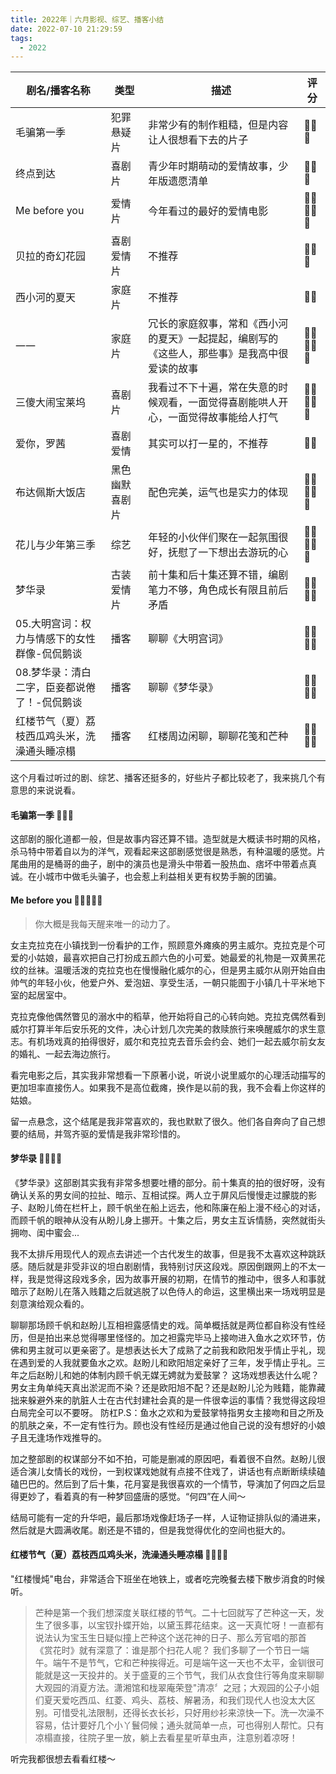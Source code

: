 ```yaml
---
title: 2022年｜六月影视、综艺、播客小结
date: 2022-07-10 21:29:59
tags:
  - 2022
---
```


| 剧名/播客名称 |类型 |描述  |评分  |
| --- | --- | --- | --- |
| 毛骗第一季 | 犯罪悬疑片 | 非常少有的制作粗糙，但是内容让人很想看下去的片子 | 🌟🌟🌟 |
| 终点到达 | 喜剧片 | 青少年时期萌动的爱情故事，少年版遗愿清单 | 🌟🌟🌟 |
| Me before you | 爱情片 | 今年看过的最好的爱情电影 | 🌟🌟🌟🌟🌟 |
| 贝拉的奇幻花园 | 喜剧爱情片  | 不推荐 | 🌟🌟🌟 |
| 西小河的夏天 | 家庭片 | 不推荐 | 🌟🌟 |
| 一一 | 家庭片 | 冗长的家庭叙事，常和《西小河的夏天》一起提起，编剧写的《这些人，那些事》是我高中很爱读的故事 | 🌟🌟🌟🌟🌟 |
| 三傻大闹宝莱坞 | 喜剧片 | 我看过不下十遍，常在失意的时候观看，一面觉得喜剧能哄人开心，一面觉得故事能给人打气 | 🌟🌟🌟🌟🌟 |
| 爱你，罗茜 | 喜剧爱情 | 其实可以打一星的，不推荐 | 🌟🌟 |
| 布达佩斯大饭店 | 黑色幽默喜剧片 | 配色完美，运气也是实力的体现 | 🌟🌟🌟🌟🌟 |
| 花儿与少年第三季 | 综艺 | 年轻的小伙伴们聚在一起氛围很好，抚慰了一下想出去游玩的心 | 🌟🌟🌟🌟🌟 |
| 梦华录 | 古装爱情片 | 前十集和后十集还算不错，编剧笔力不够，角色成长有限且前后矛盾 | 🌟🌟🌟🌟 |
| 05.大明宫词：权力与情感下的女性群像-侃侃鹅谈 | 播客 | 聊聊《大明宫词》 | 🌟🌟🌟🌟 |
| 08.梦华录：清白二字，臣妾都说倦了！-侃侃鹅谈 | 播客 | 聊聊《梦华录》 | 🌟🌟🌟🌟 |
| 红楼节气（夏）荔枝西瓜鸡头米，洗澡通头睡凉榻 | 播客 | 红楼周边闲聊，聊聊花笺和芒种 | 🌟🌟🌟🌟 |

这个月看过听过的剧、综艺、播客还挺多的，好些片子都比较老了，我来挑几个有意思的来说说看。

#### 毛骗第一季 🌟🌟🌟
这部剧的服化道都一般，但是故事内容还算不错。造型就是大概读书时期的风格，杀马特中带着自以为的洋气，观看起来这部剧感觉很是熟悉，有种温暖的感觉。片尾曲用的是桶哥的曲子，剧中的演员也是滑头中带着一股热血、痞坏中带着点真诚。在小城市中做毛头骗子，也会惹上利益相关更有权势手腕的团骗。

#### Me before you 🌟🌟🌟🌟🌟
> 你大概是我每天醒来唯一的动力了。

女主克拉克在小镇找到一份看护的工作，照顾意外瘫痪的男主威尔。克拉克是个可爱的小姑娘，最喜欢把自己打扮成五颜六色的小可爱。她最爱的礼物是一双黄黑花纹的丝袜。温暖活泼的克拉克也在慢慢融化威尔的心，但是男主威尔从刚开始自由帅气的年轻小伙，他爱户外、爱泡妞、享受生活，一朝只能囿于小镇几十平米地下室的起居室中。

克拉克像他偶然瞥见的溺水中的稻草，他开始将自己的心转向她。克拉克偶然看到威尔打算半年后安乐死的文件，决心计划几次完美的救赎旅行来唤醒威尔的求生意志。有机场戏真的拍得很好，威尔和克拉克去音乐会约会、她们一起去威尔前女友的婚礼、一起去海边旅行。

看完电影之后，其实我非常想看一下原著小说，听说小说里威尔的心理活动描写的更加坦率直接伤人。如果我不是高位截瘫，换作是以前的我，我不会看上你这样的姑娘。

留一点悬念，这个结尾是我非常喜欢的，我也默默了很久。他们各自奔向了自己想要的结局，并驾齐驱的爱情是我非常珍惜的。

#### 梦华录 🌟🌟🌟🌟
《梦华录》这部剧其实我有非常多想要吐槽的部分。前十集真的拍的很好呀，没有确认关系的男女间的拉扯、暗示、互相试探。两人立于屏风后慢慢走过朦胧的影子、赵盼儿倚在栏杆上，顾千帆坐在船上远去，他和陈廉在船上漫不经心的对话，而顾千帆的眼神从没有从盼儿身上挪开。十集之后，男女主互诉情肠，突然就街头拥吻、闺中蜜会...

我不太排斥用现代人的观点去讲述一个古代发生的故事，但是我不太喜欢这种跳跃感。随后就是非受非议的坦白剧剧情，我特别讨厌这段戏。原因倒跟网上的不太一样，我是觉得这段戏多余，因为故事开展的初期，在情节的推动中，很多人和事就暗示了赵盼儿在落入贱籍之后就逃脱了以色侍人的命运，这里横出来一场戏明显是刻意演给观众看的。

聊聊那场顾千帆和赵盼儿互相袒露感情史的戏。简单概括就是两位都自称没有性经历，但是拍出来总觉得哪里怪怪的。加之袒露完毕马上接吻进入鱼水之欢环节，仿佛和男主就可以更亲密了。是想表达长大了成熟了之前我和欧阳发乎情止乎礼，现在遇到爱的人我就要鱼水之欢。赵盼儿和欧阳旭定亲好了三年，发乎情止乎礼。三年之后赵盼儿和她的体制内顾千帆无媒无娉就为爱鼓掌？
这场戏想表达什么呢？男女主角单纯天真出淤泥而不染？还是欧阳旭不配？还是赵盼儿沦为贱籍，能靠藏拙来躲避外来的肮脏人士在古代封建社会真的是一件很幸运的事情？我觉得这段坦白局完全可以不要呀。
防杠P.S：鱼水之欢和为爱鼓掌特指男女主接吻和目之所及的肌肤之亲，不一定有性行为。顾也没有性经历是通过他自己说的没有想好的小娘子且无逢场作戏推导的。

加之整部剧的权谋部分不如不拍，可能是删减的原因吧，看着很不自然。赵盼儿很适合演儿女情长的戏份，一到权谋戏她就有点接不住戏了，讲话也有点断断续续磕磕巴巴的。然后到了后十集，花月宴是我很喜欢的一个情节，导演加了何四之后显得更妙了，看着真的有一种梦回盛唐的感觉。“何四”在人间～

结局可能有一定的升华吧，最后那场戏像赶场子一样，人证物证排队似的涌进来，然后就是大圆满收尾。剧还是不错的，但是我觉得优化的空间也挺大的。

#### 红楼节气（夏）荔枝西瓜鸡头米，洗澡通头睡凉榻 🌟🌟🌟🌟
"红楼慢炖"电台，非常适合下班坐在地铁上，或者吃完晚餐去楼下散步消食的时候听。

> 芒种是第一个我们想深度关联红楼的节气。二十七回就写了芒种这一天，发生了很多事，以宝钗扑蝶开始，以黛玉葬花结束。这一天真忙呀！一直都有说法认为宝玉生日疑似撞上芒种这个送花神的日子、那么芳官唱的那首 《赏花时》就有深意了：谁是那个扫花人呢？
我们多聊了一个节日一端午。端午不是节气，它和芒种挨得近。可是端午这一天也不太平，金钏很可能就是这一天投井的。关于盛夏的三个节气，我们从衣食住行等角度来聊聊大观园的消夏方法。潇湘馆和栊翠庵荣登"清凉〞之冠；大观园的公子小姐们夏天爱吃西瓜、红菱、鸡头、荔枝、解暑汤，和我们现代人也没太大区别。可惜受礼法限制，还得长衣长衫，只好用纱衫来涼快一下。洗一次澡不容易，估计要好几个小丫鬟伺候；通头就简单一点，可也得别人帮忙。只有凉榻直接，往院子里一放，躺上去看星星听草虫声，注意别着凉呀！

听完我都很想去看看红楼～
